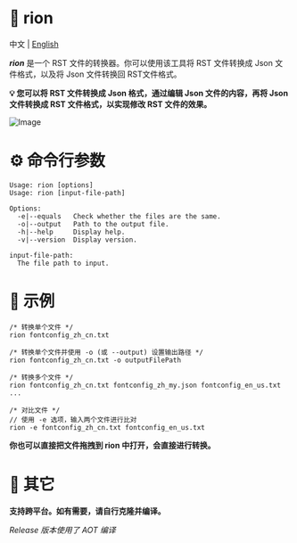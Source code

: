 # 📖 rion

中文 | [English](README.md)

***rion*** 是一个 RST 文件的转换器。你可以使用该工具将 RST 文件转换成 Json 文件格式，以及将 Json 文件转换回 RST文件格式。

**💡 您可以将 RST 文件转换成 Json 格式，通过编辑 Json 文件的内容，再将 Json 文件转换成 RST 文件格式，以实现修改 RST 文件的效果。** 

![Image](demo.gif)

# ⚙ 命令行参数
```
Usage: rion [options]
Usage: rion [input-file-path]

Options:
  -e|--equals   Check whether the files are the same.
  -o|--output   Path to the output file.
  -h|--help     Display help.
  -v|--version  Display version.

input-file-path:
  The file path to input.
```

# 🚀 示例

```
/* 转换单个文件 */
rion fontconfig_zh_cn.txt
```

```
/* 转换单个文件并使用 -o (或 --output) 设置输出路径 */
rion fontconfig_zh_cn.txt -o outputFilePath
```

```
/* 转换多个文件 */
rion fontconfig_zh_cn.txt fontconfig_zh_my.json fontconfig_en_us.txt ...
```

```
/* 对比文件 */
// 使用 -e 选项，输入两个文件进行比对
rion -e fontconfig_zh_cn.txt fontconfig_en_us.txt
```

**你也可以直接把文件拖拽到 rion 中打开，会直接进行转换。**

# 🔖 其它

**支持跨平台。如有需要，请自行克隆并编译。**

*Release 版本使用了 AOT 编译*
